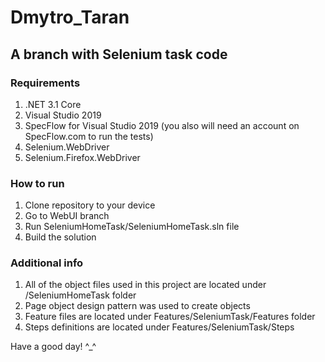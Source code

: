 # Dmytro_Taran
## A branch with Selenium task code

### Requirements
1. .NET 3.1 Core
2. Visual Studio 2019
3. SpecFlow for Visual Studio 2019 (you also will need an account on SpecFlow.com to run the tests)
4. Selenium.WebDriver
5. Selenium.Firefox.WebDriver

### How to run
1. Clone repository to your device
2. Go to WebUI branch
3. Run SeleniumHomeTask/SeleniumHomeTask.sln file 
4. Build the solution

### Additional info
1. All of the object files used in this project are located under /SeleniumHomeTask folder
2. Page object design pattern was used to create objects
3. Feature files are located under Features/SeleniumTask/Features folder
4. Steps definitions are located under Features/SeleniumTask/Steps

Have a good day! ^_^
